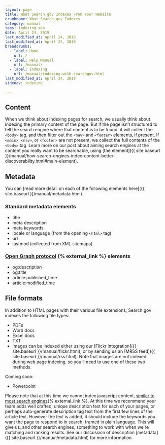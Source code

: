 ```yaml
---
layout: page
title: What Search.gov Indexes From Your Website
crumbname: What Search.gov Indexes
category: manual
tags: indexing seo
date: April 24, 2019
last_modified_at: April 24, 2019
last_modified_at: April 25, 2019
breadcrumbs:
  - label: Home
    url: /
  - label: Help Manual
    url: /manual/
  - label: Indexing
    url: /manual/indexing-with-searchgov.html
last_modified_at: April 24, 2019
sidenav: indexing

---
```


## Content

When we think about indexing pages for search, we usually think about indexing the primary content of the page. But if the page isn’t structured to tell the search engine where that content is to be found, it will collect the `<body>` tag, and then filter out the `<nav>` and `<footer>` elements, if present. If `<main>`, `<nav>`, or `<footer>` are not present, we collect the full contents of the `<body>` tag. Learn more on our post about aiming search engines at the content you really want to be searchable, using [the </main> element]({{ site.baseurl }}/manual/how-search-engines-index-content-better-discoverability.html#main-element).

## Metadata

You can [read more detail on each of the following elements here]({{ site.baseurl }}/manual/metadata.html).

### Standard metadata elements

* title
* meta description
* meta keywords
* locale or language (from the opening `<html>` tag)
* url
* lastmod (collected from XML sitemaps)

### [Open Graph protocol](http://ogp.me/) {% external_link %} elements

* og:description
* og:title
* article:published_time
* article:modified_time

## File formats

In addition to HTML pages with their various file extensions, Search.gov indexes the following file types:

* PDFs
* Word docs
* Excel docs
* TXT
* Images can be indexed either using our [Flickr integration]({{ site.baseurl }}/manual/flickr.html), or by sending us an [MRSS feed]({{ site.baseurl }}/manual/rss.html). Note that images are not indexed during web page indexing, so you’ll need to use one of these two methods. 

Coming soon:
* Powerpoint

Please note that at this time we cannot index javascript content, [similar to most search engines](https://moz.com/blog/search-engines-ready-for-javascript-crawling){% external_link %}. At this time we recommend your team adds well crafted, unique description text for each of your pages, or perhaps auto-generate description tag text from the first few lines of the article text. However the text is added, it should include the keywords you want the page to respond to in search, framed in plain language. This will give us, and other search engines, something to work with when we're matching and ranking results. See our discussion of description [metadata]({{ site.baseurl }}/manual/metadata.html) for more information.
